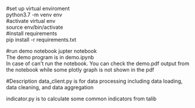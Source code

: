 #set up virtual enviroment  <br />
python3.7 -m venv env  <br />
#activate virtual env  <br />
source env/bin/activate  <br />
#install requirements  <br />
pip install -r requirements.txt <br />

#run demo notebook
jupter notebook <br />
The demo program is in demo.ipynb <br/>
In case of can't run the notebook. You can check the demo.pdf output from the notebook while some 
plotly graph is not shown in the pdf


#Description
data_client.py is for data processing including data loading, data cleaning,
and data aggregation <br />

indicator.py is to calculate some common indicators from talib













